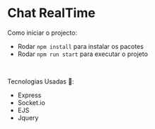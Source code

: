 # Chat RealTime


Como iniciar o projecto:

- Rodar `npm install` para instalar os pacotes
- Rodar `npm run start` para executar o projeto
<br>

Tecnologias Usadas 🚀:

- Express
- Socket.io
- EJS
- Jquery
